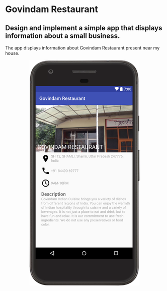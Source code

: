 # Govindam Restaurant

## Design and implement a simple app that displays information about a small business.

The app displays information about Govindam Restaurant present near my house.  

<p align="center">
  <img src="screenshots/screenshot_1.png" width="350"/>
</p>
